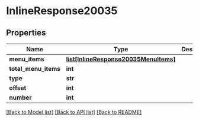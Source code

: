 # InlineResponse20035

## Properties
Name | Type | Description | Notes
------------ | ------------- | ------------- | -------------
**menu_items** | [**list[InlineResponse20035MenuItems]**](InlineResponse20035MenuItems.md) |  | 
**total_menu_items** | **int** |  | 
**type** | **str** |  | 
**offset** | **int** |  | 
**number** | **int** |  | 

[[Back to Model list]](../README.md#documentation-for-models) [[Back to API list]](../README.md#documentation-for-api-endpoints) [[Back to README]](../README.md)


